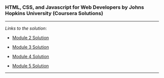 ### HTML, CSS, and Javascript for Web Developers by Johns Hopkins University (Coursera Solutions)

---
_Links to the solution_:

* [Module 2 Solution][1]

* [Module 3 Solution][2]

* [Module 4 Solution][3]

* [Module 5 Solution][4]

---

[1]: https://ash-pal.github.io/coursera-test.github.io/module2-solution/
[2]: https://ash-pal.github.io/coursera-test.github.io/module3-solution/
[3]: https://ash-pal.github.io/coursera-test.github.io/module4-solution/
[4]: https://ash-pal.github.io/coursera-test.github.io/module5-solution/
